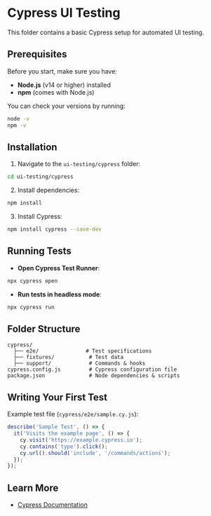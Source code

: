 # Cypress UI Testing

This folder contains a basic Cypress setup for automated UI testing.

##  Prerequisites
Before you start, make sure you have:
- **Node.js** (v14 or higher) installed
- **npm** (comes with Node.js)

You can check your versions by running:
```bash
node -v
npm -v
```

##  Installation
1. Navigate to the `ui-testing/cypress` folder:
```bash
cd ui-testing/cypress
```

2. Install dependencies:
```bash
npm install
```

3. Install Cypress:
```bash
npm install cypress --save-dev
```

##  Running Tests

- **Open Cypress Test Runner**:
```bash
npx cypress open
```

- **Run tests in headless mode**:
```bash
npx cypress run
```

##  Folder Structure
```
cypress/
  ├── e2e/               # Test specifications
  ├── fixtures/           # Test data
  ├── support/            # Commands & hooks
cypress.config.js         # Cypress configuration file
package.json              # Node dependencies & scripts
```

##  Writing Your First Test
Example test file (`cypress/e2e/sample.cy.js`):
```javascript
describe('Sample Test', () => {
  it('Visits the example page', () => {
    cy.visit('https://example.cypress.io');
    cy.contains('type').click();
    cy.url().should('include', '/commands/actions');
  });
});
```

##  Learn More
- [Cypress Documentation](https://docs.cypress.io/)
